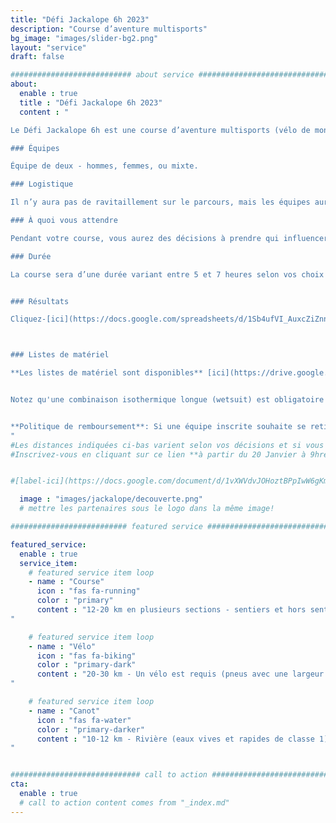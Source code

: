 ```yaml
---
title: "Défi Jackalope 6h 2023"
description: "Course d’aventure multisports"
bg_image: "images/slider-bg2.png"
layout: "service"
draft: false

########################### about service #############################
about:
  enable : true
  title : "Défi Jackalope 6h 2023"
  content : "

Le Défi Jackalope 6h est une course d’aventure multisports (vélo de montagne, course à pied et canot) qui se déroulera le 28 Mai 2023. Ce défi s'adresse aux personnes qui souhaitent découvrir le sport ou aux athlètes désirant un défi d'une durée plus courte. Les équipes couvrieront ~40 km dans la région de Rimouski en combinant les 3 disciplines sportives.

### Équipes

Équipe de deux - hommes, femmes, ou mixte.

### Logistique

Il n’y aura pas de ravitaillement sur le parcours, mais les équipes auront accès à des bacs lors des transitions d’épreuves. L’ organisation de la course s’occupe de transporter les bacs, les vélos et les canots si requis.

### À quoi vous attendre

Pendant votre course, vous aurez des décisions à prendre qui influenceront la durée de votre course (p.ex, sur le choix d’aller chercher ou non certains points de contrôle). Dans une certaine mesure, vous pourrez moduler votre parcours selon votre niveau d’énergie et de motivation. Les distances indiquées ci-bas varieront selon vos décisions et vos choix de points de contrôle. Notez qu'il y aura des barrières horaires à certaines étapes de la course. Des compétences en orientation avancées seront nécessaires pour aller chercher certains points de contrôles optionnels. Nous vous recommandons d'avoir de l'expérience dans toutes les disciplines touchées par la course.

### Durée

La course sera d’une durée variant entre 5 et 7 heures selon vos choix de routes et votre vitesse.


### Résultats

Cliquez-[ici](https://docs.google.com/spreadsheets/d/1Sb4ufVI_AuxcZiZnntBawxmsl67x-fVn/edit?usp=sharing&ouid=101057629570461989254&rtpof=true&sd=true) pour voir les résultats de l'édition 2023.



### Listes de matériel

**Les listes de matériel sont disponibles** [ici](https://drive.google.com/file/d/1oDi4ha-kjwcfCrMhlxgpyW9Nrit3dFZI/view?usp=share_link)!


Notez qu'une combinaison isothermique longue (wetsuit) est obligatoire par personne (d'une épaisseur minimale de 3mm au corps et 2mm pour les membres). Possibilité de louer lors de l'inscription (bien choisir la grandeur).


**Politique de remboursement**: Si une équipe inscrite souhaite se retirer de l’événement, 85 % des frais d’inscription seront remboursés jusqu’au 1 février 2023. Entre le 2 février et le 15 avril 2023, 50 % des frais d’inscription peuvent être remboursés. Entre le 16 avril et le 20 mai 2023, 25% des frais d’inscription peuvent être remboursés. Entre le 21 mai 2023 et le jour de la course, aucun remboursement sera émis. Jusqu’au 20 mai, les équipes qui ne peuvent pas participer ont la possibilité de transférer leur inscription après en avoir informé le comité organisateur. Dans tous les cas d’annulation, les frais de transaction sont à la charge des équipes.
"
#Les distances indiquées ci-bas varient selon vos décisions et si vous allez chercher les points de contrôles avancés.
#Inscrivez-vous en cliquant sur ce lien **à partir du 20 Janvier à 9hre**:


#[label-ici](https://docs.google.com/document/d/1vXWVdvJOHoztBPpIwW6gKmgLnIvYCMgz/edit?usp=sharing&ouid=101057629570461989254&rtpof=true&sd=true)

  image : "images/jackalope/decouverte.png"
  # mettre les partenaires sous le logo dans la même image!

########################## featured service ############################

featured_service:
  enable : true
  service_item:
    # featured service item loop
    - name : "Course"
      icon : "fas fa-running"
      color : "primary"
      content : "12-20 km en plusieurs sections - sentiers et hors sentiers, traverse de cours d'eau et de marais.
"

    # featured service item loop
    - name : "Vélo"
      icon : "fas fa-biking"
      color : "primary-dark"
      content : "20-30 km - Un vélo est requis (pneus avec une largeur minimale de 45mm). Chemins de terre – Chemins forestiers – Sentiers de VTT.
"

    # featured service item loop
    - name : "Canot"
      icon : "fas fa-water"
      color : "primary-darker"
      content : "10-12 km - Rivière (eaux vives et rapides de classe 1).
"


############################# call to action #################################
cta:
  enable : true
  # call to action content comes from "_index.md"
---
```

